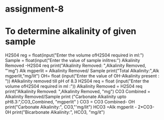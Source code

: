 # assignment-8
# To determine alkalinity of given sample
H2S04 reg = float(input("Enter the volume ofH2S04 required in ml:")
Sample = float(input("Enter the value of sample inlitres:")
Alkalinity Removed -H2S04 req
print("Alkalinity Removed: ",Alkalinity Removed, "'mg")
Alk mgperlit = Alkalinity Removed/ Sample print("Total
Alkalinity:",Alk mgperlit,"mg/lit")
OH= float (input("Enter the value of OH-Alkalinity present : "))
#Alkalinity removed till pH of 8.3
H2S04 req = float (input("Enter the volume ofH2S04 required in ml :"))
Alkalinity Removed = H2S04 req
print("Alkalinity Removed: ",Alkalinity Removed, "mg")
CO3 Combined = Alkalinity Removed/Sample
print ("Carbonate Alkalinity upto pH8.3:",CO3_Combined, "mgperlit" )
CO3 = CO3 Combined- OH
print("Carbonate Alkalinity:", CO3,"'mg/lit")
HCO3 =Alk mgperlit - 2*CO3-0H
print("Bicarbonate Alkalinity:", HCO3, "mg/it")
